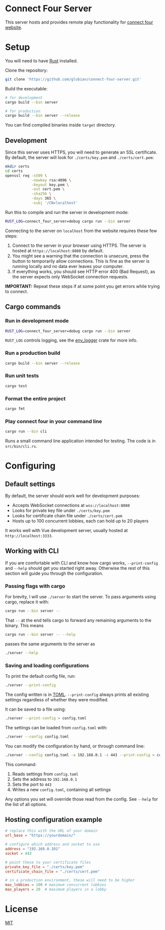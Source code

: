 # Connect Four Server

This server hosts and provides remote play functionality for
[connect four website](https://github.com/glubian/connect-four).


# Setup

You will need to have [Rust](https://www.rust-lang.org/learn/get-started)
installed.

Clone the repository:

```sh
git clone 'https://github.com/glubian/connect-four-server.git'
```

Build the executable:

```sh
# for development
cargo build --bin server

# for production
cargo build --bin server --release
```

You can find compiled binaries inside `target` directory.

## Development

Since this server uses HTTPS, you will need to generate an SSL certificate. 
By default, the server will look for `./certs/key.pem` and
`./certs/cert.pem`:

```sh
mkdir certs
cd certs
openssl req -x509 \
            -newkey rsa:4096 \
            -keyout key.pem \
            -out cert.pem \
            -sha256 \
            -days 365 \
            -subj '/CN=localhost'
```

Run this to compile and run the server in development mode:

```sh
RUST_LOG=connect_four_server=debug cargo run --bin server
```

Connecting to the server on `localhost` from the website requires these
few steps:

1. Connect to the server in your browser using HTTPS. The server is hosted at 
   `https://localhost:8080` by default.
2. You might see a warning that the connection is unsecure, press the button to
   temporarily allow connections. This is fine as the server is running locally
   and no data ever leaves your computer.
3. If everything works, you should see HTTP error 400 (Bad Request), as the 
   server expects only WebSocket connection requests.

**IMPORTANT:** Repeat these steps if at some point you get errors while trying
to connect.

## Cargo commands

### Run in development mode

```sh
RUST_LOG=connect_four_server=debug cargo run --bin server
```

`RUST_LOG` controls logging, see the 
[env_logger](https://docs.rs/env_logger/0.10.0/env_logger/#enabling-logging)
crate for more info.

### Run a production build

```sh
cargo build --bin server --release
```

### Run unit tests

```sh
cargo test
```

### Format the entire project

```sh
cargo fmt
```

### Play connect four in your command line
```sh
cargo run --bin cli
```
Runs a small command line application intended for testing.
The code is in `src/bin/cli.rs`.


# Configuring

## Default settings

By default, the server should work well for development purposes:

- Accepts WebSocket connections at `wss://localhost:8080`
- Looks for private key file under `./certs/key.pem`
- Looks for certificate chain file under `./certs/cert.pem`
- Hosts up to 100 concurrent lobbies, each can hold up to 20 players

It works well with Vue development server, usually hosted at
`http://localhost:3333`.

## Working with CLI

If you are comfortable with CLI and know how cargo works, 
`--print-config` and `--help` should get you started right away. Otherwise
the rest of this section will guide you through the configuration.

### Passing flags with cargo

For brevity, I will use `./server` to start the server. To pass arguments using
cargo, replace it with:

```sh
cargo run --bin server --
```

That `--` at the end tells cargo to forward any remaining
arguments to the binary. This means

```sh
cargo run --bin server -- --help
```

passes the same arguments to the server as

```sh
./server --help
```

### Saving and loading configurations

To print the default config file, run:

```sh
./server --print-config
```

The config written is in [TOML](https://github.com/toml-lang/toml). 
`--print-config` always prints all existing settings regardless of whether
they were modified.

It can be saved to a file using:

```sh
./server --print-config > config.toml
```

The settings can be loaded from `config.toml` with:

```sh
./server --config config.toml
```

You can modify the configuration by hand, or through command line:

```sh
./server --config config.toml -a 192.168.0.1 -s 443 --print-config > config.toml
```

This command:

1. Reads settings from `config.toml`
2. Sets the address to `192.168.0.1`
3. Sets the port to `443`
4. Writes a new `config.toml`, containing all settings

Any options you set will override those read from the config.
See `--help` for the list of all options.

## Hosting configuration example

```toml
# replace this with the URL of your domain
url_base = "https://yourdomain/"

# configure which address and socket to use
address = "192.168.0.101"
socket = 443

# point these to your certificate files
private_key_file = "./certs/key.pem"
certificate_chain_file = "./certs/cert.pem"

# in a production environment, these will need to be higher
max_lobbies = 100 # maximum concurrent lobbies
max_players = 20  # maximum players in a lobby
```



# License

[MIT](https://github.com/glubian/connect-four-server/blob/main/LICENSE)

